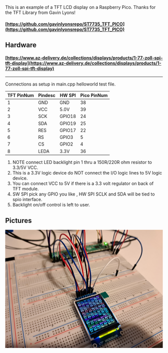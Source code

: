 This is an example of a TFT LCD display on a Raspberry Pico. Thanks for the TFT Library from Gavin Lyons!

#### [https://github.com/gavinlyonsrepo/ST7735_TFT_PICO](https://github.com/gavinlyonsrepo/ST7735_TFT_PICO)

## Hardware
#### [https://www.az-delivery.de/collections/displays/products/1-77-zoll-spi-tft-display](https://www.az-delivery.de/collections/displays/products/1-77-zoll-spi-tft-display)
----------------------

Connections as setup in main.cpp helloworld test file.

| TFT PinNum | Pindesc |  HW SPI | Pico PinNum
| --- | --- | --- | --- |
| 1 | GND | GND | 38 |
| 2 | VCC |  5.0V  | 39 |
| 3 | SCK | GPIO18 | 24 |
| 4 | SDA | GPIO19 | 25 |
| 5 | RES |   GPIO17 | 22 |
| 6 | RS |  GPIO3  | 5 |
| 7 | CS |  GPIO2 | 4 |
| 8 | LEDA | 3.3V | 36 |


1. NOTE connect LED backlight pin 1 thru a 150R/220R ohm resistor to 3.3/5V VCC.
2. This is a 3.3V logic device do NOT connect the I/O logic lines to 5V logic device.
3. You can connect VCC to 5V if there is a 3.3 volt regulator on back of TFT module.
4. SW SPI pick any GPIO you like , HW SPI SCLK and SDA will be tied to spio interface.
5. Backlight on/off control is left to user.

## Pictures
![pic01](breadboard_construction.jpg)
